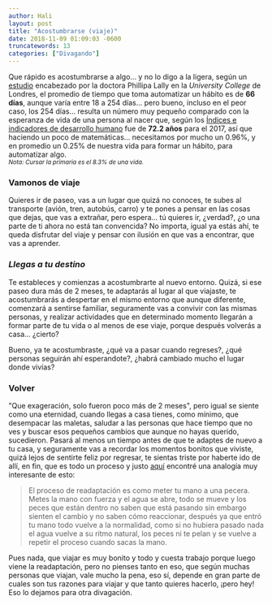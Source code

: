 ```yaml
---
author: Hali
layout: post
title: "Acostumbrarse (viaje)"
date: 2018-11-09 01:09:03 -0600
truncatewords: 13
categories: ["Divagando"]
---
```


Que rápido es acostumbrarse a algo... y no lo digo a la ligera, según un [estudio][1] encabezado por la doctora
Phillipa Lally en la _University College_ de Londres, el promedio de tiempo que toma automatizar un hábito es de
**66 días**, aunque varía entre 18 a 254 días... pero bueno, incluso en el peor caso, los 254 días... resulta un
número muy pequeño comparado con la esperanza de vida de una persona al nacer que, según los [Índices e indicadores
de desarrollo humano][2] fue de **72.2 años** para el 2017, así que haciendo un poco de matemáticas... necesitamos
por mucho un 0.96%, y en promedio un 0.25% de nuestra vida para formar un hábito, para automatizar algo.<br>
<small><i>Nota: Cursar la primaria es el 8.3% de una vida.</i></small>

### Vamonos de viaje

Quieres ir de paseo, vas a un lugar que quizá no conoces, te subes al transporte (avión, tren, autobús, carro) y te
pones a pensar en las cosas que dejas, que vas a extrañar, pero espera... tú quieres ir, ¿verdad?, ¿o una parte de ti
ahora no está tan convencida? No importa, igual ya estás ahí, te queda disfrutar del viaje y pensar con ilusión en
que vas a encontrar, que vas a aprender.

### _Llegas a tu destino_

Te estableces y comienzas a acostumbrarte al nuevo entorno. Quizá, si ese paseo dura más de 2 meses, te adaptarás al
lugar al que viajaste, te acostumbrarás a despertar en el mismo entorno que aunque diferente, comenzará a sentirse
familiar, seguramente vas a convivir con las mismas personas, y realizar actividades que en determinado momento
llegarán a formar parte de tu vida o al menos de ese viaje, porque después volverás a casa... ¿cierto?

Bueno, ya te acostumbraste, ¿qué va a pasar cuando regreses?, ¿qué personas seguirán ahí esperandote?, ¿habrá
cambiado mucho el lugar donde vivías?

### **Volver**

"Que exageración, solo fueron poco más de 2 meses", pero igual se siente como una eternidad, cuando llegas a casa
tienes, como mínimo, que desempacar las maletas, saludar a las personas que hace tiempo que no ves y buscar esos
pequeños cambios que aunque no hayas querido, sucedieron. Pasará al menos un tiempo antes de que te adaptes de nuevo
a tu casa, y seguramente vas a recordar los momentos bonitos que viviste, quizá lejos de sentirte feliz por regresar,
te sientas triste por haberte ido de allí, en fin, que es todo un proceso y justo [aquí][3] encontré una analogía muy
interesante de esto:

> El proceso de readaptación es como meter tu mano a una pecera. Metes la mano con fuerza y el agua se abre, todo se
> mueve y los peces que están dentro no saben que está pasando sin embargo sienten el cambio y no saben cómo
> reaccionar, después ya que entró tu mano todo vuelve a la normalidad, como si no hubiera pasado nada el agua
> vuelve a su ritmo natural, los peces ni te pelan y se vuelve a repetir el proceso cuando sacas la mano.

Pues nada, que viajar es muy bonito y todo y cuesta trabajo porque luego viene la readaptación, pero no pienses
tanto en eso, que según muchas personas que viajan, vale mucho la pena, eso sí, depende en gran parte de cuales son
tus razones para viajar y que tanto quieres hacerlo, ¡pero hey! Eso lo dejamos para otra divagación.

[1]: https://onlinelibrary.wiley.com/doi/abs/10.1002/ejsp.674
[2]: http://hdr.undp.org/sites/default/files/2018_human_development_statistical_update.pdf
[3]: http://tarantino.mx/musica-cachonda/
